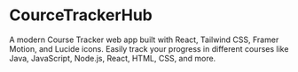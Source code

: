 # CourceTrackerHub
A modern Course Tracker web app built with React, Tailwind CSS, Framer Motion, and Lucide icons.  Easily track your progress in different courses like Java, JavaScript, Node.js, React, HTML, CSS, and more.
